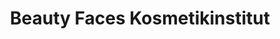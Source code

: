 ---
title: "Beauty Faces Kosmetikinstitut"
url: /bonstetten/beauty-faces-kosmetikinstitut/
shop: Kosmetik
---